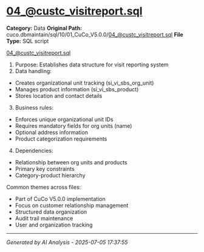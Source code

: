 # 04_@custc_visitreport.sql

**Category:** Data
**Original Path:** cuco.dbmaintain/sql/10/01_CuCo_V5.0.0/04_@custc_visitreport.sql
**File Type:** SQL script

04_@custc_visitreport.sql
1. Purpose: Establishes data structure for visit reporting system
2. Data handling:
- Creates organizational unit tracking (si_vi_sbs_org_unit)
- Manages product information (si_vi_sbs_product)
- Stores location and contact details
3. Business rules:
- Enforces unique organizational unit IDs
- Requires mandatory fields for org units (name)
- Optional address information
- Product categorization requirements
4. Dependencies:
- Relationship between org units and products
- Primary key constraints
- Category-product hierarchy

Common themes across files:
- Part of CuCo V5.0.0 implementation
- Focus on customer relationship management
- Structured data organization
- Audit trail maintenance
- User and organization tracking

---
*Generated by AI Analysis - 2025-07-05 17:37:55*
